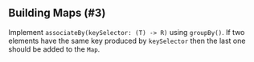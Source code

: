 ## Building Maps (#3)

Implement `associateBy(keySelector: (T) -> R)` using `groupBy()`. If two
elements have the same key produced by `keySelector` then the last one should
be added to the `Map`.